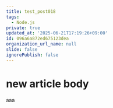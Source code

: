 ```yaml
---
title: test_post018
tags:
  - Node.js
private: true
updated_at: '2025-06-21T17:19:26+09:00'
id: 096a6a872ed675123dea
organization_url_name: null
slide: false
ignorePublish: false
---
```

# new article body
aaa
